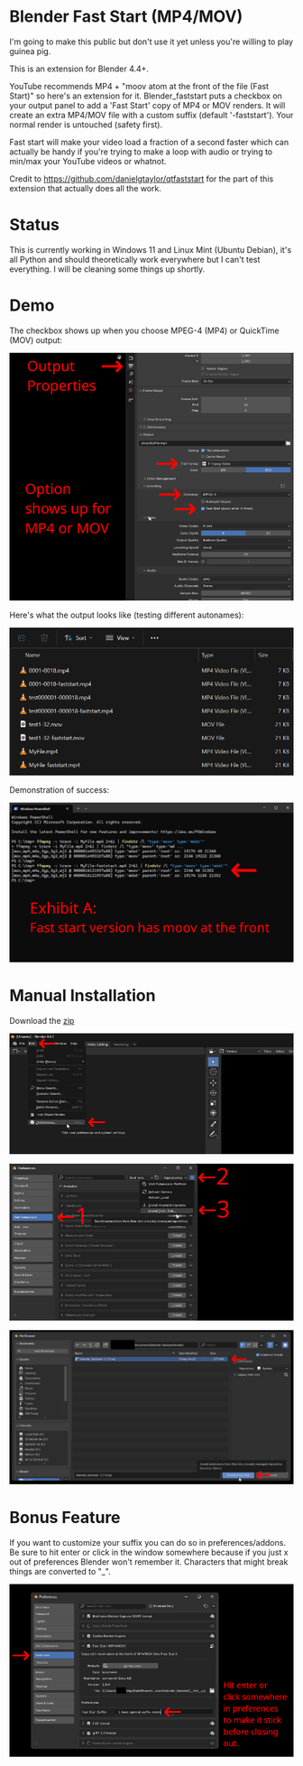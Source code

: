 # Blender Fast Start (MP4/MOV)
I'm going to make this public but don't use it yet unless you're willing to play guinea pig. 

This is an extension for Blender 4.4+. 

YouTube recommends MP4 + "moov atom at the front of the file (Fast Start)" so here's an extension for it. Blender_faststart puts a checkbox on your output panel to add a 'Fast Start' copy of MP4 or MOV renders. It will create an extra MP4/MOV file with a custom suffix (default '-faststart').  Your normal render is untouched (safety first).  

Fast start will make your video load a fraction of a second faster which can actually be handy if you're trying to make a loop with audio or trying to min/max your YouTube videos or whatnot.

Credit to https://github.com/danielgtaylor/qtfaststart for the part of this extension that actually does all the work.

 # Status
 This is currently working in Windows 11 and Linux Mint (Ubuntu Debian), it's all Python and should theoretically work everywhere but I can't test everything.  I will be cleaning some things up shortly.

 # Demo
 The checkbox shows up when you choose MPEG-4 (MP4) or QuickTime (MOV) output:
 
 ![Find it](./examples/faststart_findit.png)
 
 Here's what the output looks like (testing different autonames):
 
 ![Filenames](./examples/faststart_filenames.png)
 
 Demonstration of success:
 
 ![Demo](./examples/faststart_ffmpeg.png)

 # Manual Installation
 
 Download the [zip](https://github.com/usrname0/blender_faststart/blob/9b785b13095ca8e77b919fa0004dce2bce80589c/builds/blender_faststart-1.7.0.zip)
 
 ![Manual Install 1](./examples/faststart_install1.png)
 
 ![Manual Install 2](./examples/faststart_install2.png)
 
 ![Manual Install 3](./examples/faststart_install3.png)

# Bonus Feature

If you want to customize your suffix you can do so in preferences/addons.  Be sure to hit enter or click in the window somewhere because if you just x out of preferences Blender won't remember it.  Characters that might break things are converted to "_".
 
 ![Custom Suffix](./examples/faststart_preferences.png)
